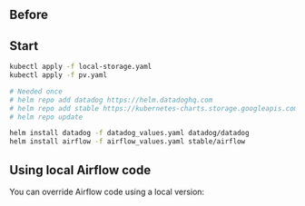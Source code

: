 
## Before



## Start

```bash
kubectl apply -f local-storage.yaml
kubectl apply -f pv.yaml

# Needed once 
# helm repo add datadog https://helm.datadoghq.com
# helm repo add stable https://kubernetes-charts.storage.googleapis.com/
# helm repo update

helm install datadog -f datadog_values.yaml datadog/datadog
helm install airflow -f airflow_values.yaml stable/airflow
```


## Using local Airflow code

You can override Airflow code using a local version:

```python

```
